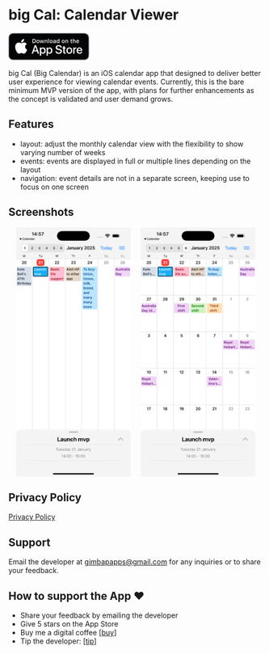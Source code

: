# big Cal: Calendar Viewer

<a href="https://apps.apple.com/au/app/big-cal/id6740793211">
    <img src="images/app-store-badge.png" alt="app-store-badge" style="width:160px; height:54px;">
</a>

big Cal (Big Calendar) is an iOS calendar app that designed to deliver better user experience for viewing calendar events.
Currently, this is the bare minimum MVP version of the app, with plans for further enhancements as the concept is validated and user demand grows.

## Features

- layout: adjust the monthly calendar view with the flexibility to show varying number of weeks
- events: events are displayed in full or multiple lines depending on the layout
- navigation: event details are not in a separate screen, keeping use to focus on one screen

## Screenshots

<div style="display: flex; flex-wrap: wrap; justify-content: center; gap: 20px;">
  <img src="images/screenshot1.png" alt="list" style="width:45%; max-width:340px;">
  <img src="images/screenshot2.png" alt="wiki" style="width:45%; max-width:340px;">
</div>

## Privacy Policy

[Privacy Policy](privacy-policy.md)

## Support

Email the developer at gimbapapps@gmail.com for any inquiries or to share your feedback.

## How to support the App ❤️

- Share your feedback by emailing the developer
- Give 5 stars on the App Store
- Buy me a digital coffee [[buy](https://buymeacoffee.com/minhokim)]
- Tip the developer: [[tip](https://buy.stripe.com/9AQg1ph2x6CJ2be9AA)]
